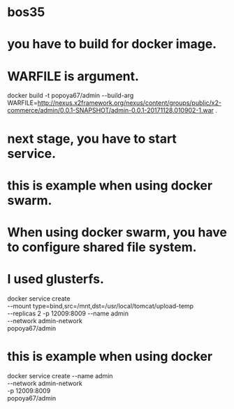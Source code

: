 # bos35

# you have to build for docker image.
# WARFILE is argument.
docker build -t popoya67/admin --build-arg WARFILE=http://nexus.x2framework.org/nexus/content/groups/public/x2-commerce/admin/0.0.1-SNAPSHOT/admin-0.0.1-20171128.010902-1.war .

# next stage, you have to start service.
# this is example when using docker swarm.
# When using docker swarm, you have to configure shared file system. 
# I used glusterfs. 
docker service create \
--mount type=bind,src=/mnt,dst=/usr/local/tomcat/upload-temp  \
--replicas 2 
-p 12009:8009 --name admin \
--network admin-network \
popoya67/admin

# this is example when using docker 
docker service create --name admin \
--network admin-network \
-p 12009:8009 \
popoya67/admin
